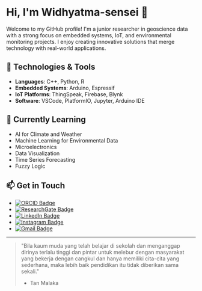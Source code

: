 # Hi, I'm Widhyatma-sensei 👋

Welcome to my GitHub profile! I'm a junior researcher in geoscience data with a strong focus on embedded systems, IoT, and environmental monitoring projects. I enjoy creating innovative solutions that merge technology with real-world applications.

## 🔧 Technologies & Tools

- **Languages**: C++, Python, R
- **Embedded Systems**: Arduino, Espressif
- **IoT Platforms**: ThingSpeak, Firebase, Blynk
- **Software**: VSCode, PlatformIO, Jupyter, Arduino IDE

## 🌱 Currently Learning

- AI for Climate and Weather
- Machine Learning for Environmental Data
- Microelectronics
- Data Visualization
- Time Series Forecasting
- Fuzzy Logic

## 📫 Get in Touch

- [![ORCID Badge](https://img.shields.io/badge/-ORCID-A6CE39?style=flat&logo=ORCID&logoColor=white&link=https://orcid.org/0000-0002-1025-6929)](https://orcid.org/0000-0002-1025-6929)
- [![ResearchGate Badge](https://img.shields.io/badge/-Evan_Alif_Widhyatma-00CCBB?style=flat&logo=ResearchGate&logoColor=white&link=https://www.researchgate.net/profile/Evan-Alif-Widhyatma)](https://www.researchgate.net/profile/Evan-Alif-Widhyatma)
- [![LinkedIn Badge](https://img.shields.io/badge/-Evan_Alif_Widhyatma-0077B5?style=flat&logo=LinkedIn&logoColor=white&link=https://www.linkedin.com/in/evan-alif-widhyatma-371966180/)](https://www.linkedin.com/in/evan-alif-widhyatma-371966180/)
- [![Instagram Badge](https://img.shields.io/badge/-seismologist113-E1306C?style=flat&logo=Instagram&logoColor=white&link=https://www.instagram.com/seismologist113/)](https://www.instagram.com/seismologist113/)
- [![Gmail Badge](https://img.shields.io/badge/-evanalifwidhyatma@gmail.com-c14438?style=flat&logo=Gmail&logoColor=white&link=mailto:evanalifwidhyatma@gmail.com)](mailto:evanalifwidhyatma@gmail.com)




---

> "Bila kaum muda yang telah belajar di sekolah dan menganggap dirinya terlalu tinggi dan pintar untuk melebur dengan masyarakat yang bekerja dengan cangkul dan hanya memiliki cita-cita yang sederhana, maka lebih baik pendidikan itu tidak diberikan sama sekali."
> - Tan Malaka

